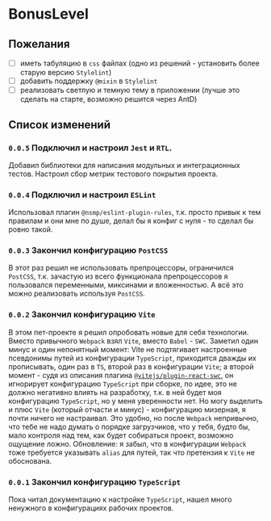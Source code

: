 # BonusLevel

## Пожелания
- [ ] иметь табуляцию в `css` файлах (одно из решений - установить более старую версию `Stylelint`)
- [ ] добавить поддержку `@mixin` в `Stylelint`
- [ ] реализовать светлую и темную тему в приложении (лучше это сделать на старте, возможно решится через AntD)

## Список изменений
### `0.0.5` Подключил и настроил `Jest` и `RTL`.
Добавил библиотеки для написания модульных и интеграционных тестов. Настроил сбор метрик тестового покрытия проекта.
### `0.0.4` Подключил и настроил `ESLint`
Использовал плагин `@nsmp/eslint-plugin-rules`, т.к. просто привык к тем правилам и они мне по душе, делал бы я конфиг с нуля - то сделал бы ровно такой.
### `0.0.3` Закончил конфигурацию `PostCSS`
В этот раз решил не использовать препроцессоры, ограничился `PostCSS`, т.к. зачастую из всего функционала препроцессоров я пользовался переменными, миксинами и вложенностью. А всё это можно реализовать используя `PostCSS`.
### `0.0.2` Закончил конфигурацию `Vite`
В этом пет-проекте я решил опробовать новые для себя технологии. Вместо привычного `Webpack` взял `Vite`, вместо `Babel` - `SWC`. Заметил один минус и один непонятный момент: Vite не подтягивает настроенные псевдонимы путей из конфигурации `TypeScript`, приходится дважды их прописывать, один раз в `TS`, второй раз в конфигурации `Vite`; а второй момент - судя из описания плагина [`@vitejs/plugin-react-swc`](https://github.com/vitejs/vite-plugin-react/tree/main/packages/plugin-react-swc#caveats), он игнорирует конфигурацию `TypeScript` при сборке, по идее, это не должно негативно влиять на разработку, т.к. в ней будет моя конфигурацию `TypeScript`, но у меня уверенности нет. Но могу выделить и плюс `Vite` (который отчасти и минус) - конфигурацию мизерная, я почти ничего не настраивал. Это удобно, но после `Webpack` непривычно, что тебе не надо думать о порядке загрузчиков, что у тебя, будто бы, мало контроля над тем, как будет собираться проект, возможно ощущение ложно.
Обновление: я забыл, что в конфигурации `Webpack` тоже требуется указывать `alias` для путей, так что претензия к `Vite` не обоснована.
### `0.0.1` Закончил конфигурацию `TypeScript`
Пока читал документацию к настройке `TypeScript`, нашел много ненужного в конфигурациях рабочих проектов.